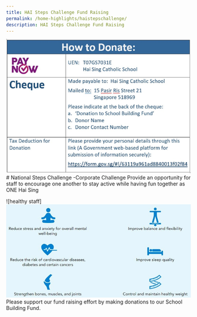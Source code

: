 ```yaml
---
title: HAI Steps Challenge Fund Raising
permalink: /home-highlights/haistepschallenge/
description: HAI Steps Challenge Fund Raising
---
```


![donation](/images/News%20and%20Announcement/national%20step%20challenge%202.jpeg)# National Steps Challenge -Corporate Challenge
Provide an opportunity for staff to encourage one another to stay active while having fun together as ONE Hai Sing

![healthy staff]![](/images/News%20and%20Announcement/national%20step%20challenge.png)
Please support our fund raising effort by making donations to our School Building Fund.

